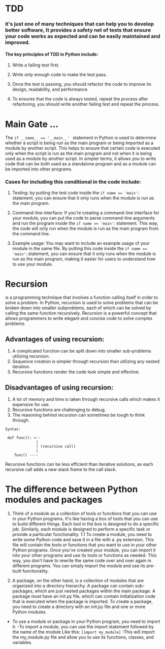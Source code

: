 # TDD 
### it's just one of many techniques that can help you to develop better software, It provides a safety net of tests that ensure your code works as expected and can be easily maintained and improved.

#### The key principles of TDD in Python include:

1. Write a failing test first.

2. Write only enough code to make the test pass.

3. Once the test is passing, you should refactor the code to improve its design, readability, and performance. 

4. To ensures that the code is always tested, repeat the process after refactoring, you should write another failing test and repeat the process.

#  Main Gate ...

The `if __name__ == '__main__' ` statement in Python is used to determine whether a script is being run as the main program or being imported as a module by another script. This helps to ensure that certain code is executed only when the script is run as the main program and not when it is being used as a module by another script. In simpler terms, it allows you to write code that can be both used as a standalone program and as a module  can be imported into other programs.

### Cases for including this conditional in the code include:

1. Testing: by putting the test code inside the `if name == 'main'`: statement, you can ensure that it only runs when the module is run as the main program.

2. Command-line interface: If you're creating a command-line interface for your module, you can put the code to parse command-line arguments and run the program inside the `if name == 'main'`: statement. This way, the code will only run when the module is run as the main program from the command line.

3. Example usage: You may want to include an example usage of your module in the same file. By putting this code inside the `if name == 'main'`: statement, you can ensure that it only runs when the module is run as the main program, making it easier for users to understand how to use your module.

 # Recursion
  is a programming technique that involves a function calling itself in order to solve a problem. In Python, recursion is used to solve problems that can be broken down into smaller subproblems, each of which can be solved by calling the same function recursively. Recursion is a powerful concept that allows programmers to write elegant and concise code to solve complex problems.

## Advantages of using recursion:

1. A complicated function can be split down into smaller sub-problems utilizing recursion.
2. Sequence creation is simpler through recursion than utilizing any nested iteration.
3. Recursive functions render the code look simple and effective.


## Disadvantages of using recursion:

1. A lot of memory and time is taken through recursive calls which makes it expensive for use.
2. Recursive functions are challenging to debug.
3. The reasoning behind recursion can sometimes be tough to think through.

```
Syntax:

 def func(): <--
              |
              | (recursive call)
              |
    func() ---- 
```

Recursive functions can be less efficient than iterative solutions, as each recursive call adds a new stack frame to the call stack.

# The difference between Python modules and packages

1. Think of a module as a collection of tools or functions that you can use in your Python programs. It's like having a box of tools that you can use to build different things. Each tool in the box is designed to do a specific job. Similarly, each module is designed to perform a specific task or provide a particular functionality.
1.1 To create a module, you need to write some Python code and save it in a file with a .py extension. This file will contain the tools or functions that you want to use in your other Python programs. Once you've created your module, you can import it into your other programs and use its tools or functions as needed. This way, you don't have to rewrite the same code over and over again in different programs. You can simply import the module and use its pre-built functionality.

2. A package, on the other hand, is a collection of modules that are organized into a directory hierarchy. A package can contain sub-packages, which are just nested packages within the main package. A package must have an init.py file, which can contain initialization code that is executed when the package is imported. To create a package, you need to create a directory with an init.py file and one or more Python modules.<br>

- To use a module or package in your Python program, you need to import it.
 -To import a module, you can use the import statement followed by the name of the module Like this: `[import my_module]`
 -This will import the my_module.py file and allow you to use its functions, classes, and variables.
